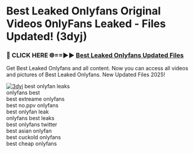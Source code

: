 # Best Leaked Onlyfans Original Videos 0nlyFans Leaked - Files Updated! (3dyj)

<h3>🔴 CLICK HERE 🌐==►► <a href="https://tinyurl.com/2jnfzry5" rel="nofollow">Best Leaked Onlyfans Updated Files</a></h3>

Get Best Leaked Onlyfans and all content. Now you can access all videos and pictures of Best Leaked Onlyfans. New Updated Files 2025!

[![3dyj](https://i.imgur.com/GyGTBgg.gif)](https://tinyurl.com/2jnfzry5)
best onlyfan leaks<br>
onlyfans best<br>
best extreame onlyfans<br>
best no.ppv onlyfans<br>
best onlyfan leak<br>
onlyfans best leaks<br>
best onlyfans twitter<br>
best asian onlyfan<br>
best cuckold onlyfans<br>
best cheap onlyfans